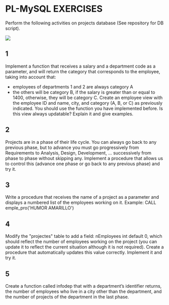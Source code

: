 # PL-MySQL EXERCISES

Perform the following activities on projects database (See repository for DB script).

<img src="https://i.gyazo.com/1fdfedf2823f775939b53788935a0b42.png">

## 1
Implement a function that receives a salary and a department code as a
parameter, and will return the category that corresponds to the employee, taking into
account that:
- employees of departments 1 and 2 are always category A
- the others will be category B, if the salary is greater than or equal to 1400,
otherwise, they will be category C.
Create an employee view with the employee ID and name, city, and category (A, B, or C)
as previously indicated. You should use the function you have implemented before.
Is this view always updatable? Explain it and give examples.

## 2
Projects are in a phase of their life cycle. You can always go back to any
previous phase, but to advance you must go progressively from Requirements to
Analysis, Design, Development, ... successively from phase to phase without skipping
any. Implement a procedure that allows us to control this (advance one phase or go
back to any previous phase) and try it.

## 3
Write a procedure that receives the name of a project as a parameter and
displays a numbered list of the employees working on it. Example: CALL
emple_pro('HUMOR AMARILLO')

## 4
Modify the "projectes" table to add a field: nEmployees int default 0, which
should reflect the number of employees working on the project (you can update it to
reflect the current situation although it is not required).
Create a procedure that automatically updates this value correctly. Implement it and
try it.

## 5
Create a function called infodep that with a department’s identifier returns,
the number of employees who live in a city other than the department, and the number
of projects of the department in the last phase.